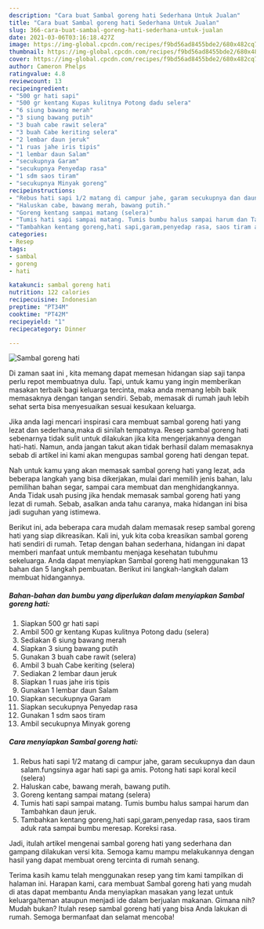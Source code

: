 ```yaml
---
description: "Cara buat Sambal goreng hati Sederhana Untuk Jualan"
title: "Cara buat Sambal goreng hati Sederhana Untuk Jualan"
slug: 366-cara-buat-sambal-goreng-hati-sederhana-untuk-jualan
date: 2021-03-06T03:16:18.427Z
image: https://img-global.cpcdn.com/recipes/f9bd56ad8455bde2/680x482cq70/sambal-goreng-hati-foto-resep-utama.jpg
thumbnail: https://img-global.cpcdn.com/recipes/f9bd56ad8455bde2/680x482cq70/sambal-goreng-hati-foto-resep-utama.jpg
cover: https://img-global.cpcdn.com/recipes/f9bd56ad8455bde2/680x482cq70/sambal-goreng-hati-foto-resep-utama.jpg
author: Cameron Phelps
ratingvalue: 4.8
reviewcount: 13
recipeingredient:
- "500 gr hati sapi"
- "500 gr kentang Kupas kulitnya Potong dadu selera"
- "6 siung bawang merah"
- "3 siung bawang putih"
- "3 buah cabe rawit selera"
- "3 buah Cabe keriting selera"
- "2 lembar daun jeruk"
- "1 ruas jahe iris tipis"
- "1 lembar daun Salam"
- "secukupnya Garam"
- "secukupnya Penyedap rasa"
- "1 sdm saos tiram"
- "secukupnya Minyak goreng"
recipeinstructions:
- "Rebus hati sapi 1/2 matang di campur jahe, garam secukupnya dan daun salam.fungsinya agar hati sapi ga amis. Potong hati sapi koral kecil (selera)"
- "Haluskan cabe, bawang merah, bawang putih."
- "Goreng kentang sampai matang (selera)"
- "Tumis hati sapi sampai matang. Tumis bumbu halus sampai harum dan Tambahkan daun jeruk."
- "Tambahkan kentang goreng,hati sapi,garam,penyedap rasa, saos tiram aduk rata sampai bumbu meresap. Koreksi rasa."
categories:
- Resep
tags:
- sambal
- goreng
- hati

katakunci: sambal goreng hati 
nutrition: 122 calories
recipecuisine: Indonesian
preptime: "PT34M"
cooktime: "PT42M"
recipeyield: "1"
recipecategory: Dinner

---
```



![Sambal goreng hati](https://img-global.cpcdn.com/recipes/f9bd56ad8455bde2/680x482cq70/sambal-goreng-hati-foto-resep-utama.jpg)

Di zaman  saat ini , kita memang dapat memesan hidangan siap saji tanpa perlu repot membuatnya dulu. Tapi, untuk kamu yang ingin memberikan masakan terbaik bagi keluarga tercinta, maka anda memang lebih baik memasaknya dengan tangan sendiri. Sebab, memasak di rumah jauh lebih sehat serta bisa menyesuaikan sesuai kesukaan keluarga.

Jika anda lagi mencari inspirasi cara membuat sambal goreng hati yang lezat dan sederhana,maka di sinilah tempatnya. Resep sambal goreng hati  sebenarnya tidak sulit untuk dilakukan jika kita mengerjakannya dengan hati-hati. Namun, anda jangan takut akan tidak berhasil dalam memasaknya 
sebab di artikel ini kami akan mengupas sambal goreng hati dengan tepat.  



Nah untuk kamu yang akan memasak sambal goreng hati yang lezat, ada beberapa langkah yang bisa dikerjakan, mulai dari memilih jenis bahan, lalu pemilihan bahan segar, sampai cara membuat dan menghidangkannya. Anda Tidak usah pusing jika hendak memasak sambal goreng hati yang lezat di rumah. Sebab, asalkan anda  tahu caranya, maka hidangan ini bisa jadi suguhan yang istimewa.

Berikut ini, ada beberapa cara mudah dalam memasak resep sambal goreng hati yang siap dikreasikan. Kali ini, yuk kita coba kreasikan sambal goreng hati sendiri di rumah. Tetap dengan bahan sederhana, hidangan ini dapat memberi manfaat untuk membantu menjaga kesehatan tubuhmu sekeluarga. Anda dapat menyiapkan Sambal goreng hati menggunakan 13 bahan dan 5 langkah pembuatan. Berikut ini langkah-langkah dalam membuat hidangannya.

<!--inarticleads1-->

##### Bahan-bahan dan bumbu yang diperlukan dalam menyiapkan Sambal goreng hati:

1. Siapkan 500 gr hati sapi
1. Ambil 500 gr kentang Kupas kulitnya Potong dadu (selera)
1. Sediakan 6 siung bawang merah
1. Siapkan 3 siung bawang putih
1. Gunakan 3 buah cabe rawit (selera)
1. Ambil 3 buah Cabe keriting (selera)
1. Sediakan 2 lembar daun jeruk
1. Siapkan 1 ruas jahe iris tipis
1. Gunakan 1 lembar daun Salam
1. Siapkan secukupnya Garam
1. Siapkan secukupnya Penyedap rasa
1. Gunakan 1 sdm saos tiram
1. Ambil secukupnya Minyak goreng




<!--inarticleads2-->

##### Cara menyiapkan Sambal goreng hati:

1. Rebus hati sapi 1/2 matang di campur jahe, garam secukupnya dan daun salam.fungsinya agar hati sapi ga amis. Potong hati sapi koral kecil (selera)
1. Haluskan cabe, bawang merah, bawang putih.
1. Goreng kentang sampai matang (selera)
1. Tumis hati sapi sampai matang. Tumis bumbu halus sampai harum dan Tambahkan daun jeruk.
1. Tambahkan kentang goreng,hati sapi,garam,penyedap rasa, saos tiram aduk rata sampai bumbu meresap. Koreksi rasa.




Jadi, itulah artikel mengenai  sambal goreng hati  yang sederhana dan gampang dilakukan versi kita. Semoga kamu mampu melakukannya dengan hasil yang dapat membuat oreng tercinta di rumah senang. 

Terima kasih kamu telah menggunakan resep yang tim kami tampilkan di halaman ini. Harapan kami, cara membuat  Sambal goreng hati yang mudah di atas dapat membantu Anda menyiapkan masakan yang lezat untuk keluarga/teman ataupun menjadi ide dalam berjualan makanan. Gimana nih? Mudah bukan? Itulah resep sambal goreng hati yang bisa Anda lakukan di rumah. Semoga bermanfaat dan selamat mencoba!

